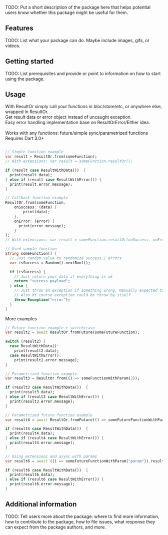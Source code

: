 <!--
This README describes the package. If you publish this package to pub.dev,
this README's contents appear on the landing page for your package.

For information about how to write a good package README, see the guide for
[writing package pages](https://dart.dev/guides/libraries/writing-package-pages).

For general information about developing packages, see the Dart guide for
[creating packages](https://dart.dev/guides/libraries/create-library-packages)
and the Flutter guide for
[developing packages and plugins](https://flutter.dev/developing-packages).
-->

TODO: Put a short description of the package here that helps potential users
know whether this package might be useful for them.

## Features

TODO: List what your package can do. Maybe include images, gifs, or videos.

## Getting started

TODO: List prerequisites and provide or point to information on how to
start using the package.

## Usage

With ResultOr simply call your functions in bloc/store/etc, or anywhere else, wrapped in ResultOr. <br />
Get result data or error object instead of uncaught exception. <br />
Easy error handling implementation base on ResultOrError/Either idea. <br /> <br />
Works with any functions: future/simple sync/parametrized functions <br /> 
Requires Dart 3.0+ <br />

```dart

// Simple function example
var result = ResultOr.from(someFunction);
// With extensions: var result = someFunction.resultOr();

if (result case ResultWithData())  {
  print(result.data);
} else if (result case ResultWithError()) {
  print(result.error.message);
}

// Callback function example
ResultOr.from(someFunction,
    onSuccess: (data) {
        print(data);
    },
    onError: (error) {
      print(error.message);
    }
);
// With extensions: var result = someFunction.resultOr(onSuccess, onError);

// Used sample function
String someFunction() {
  // Just random value to randomize success / errors
  var isSuccess = Random().nextBool();

  if (isSuccess) {
    // Just return your data if everything is ok
    return "success payload";
  } else {
    // Just throw an exception if something wrong. Manually expected to throw NonFatalResultError
    // Also of course exception could be throw by itself
    throw Exception("error");
  }
}
```

More examples

```dart
// Future function example + switch/case
var result2 = await ResultOr.fromFuture(someFutureFunction);

switch (result2) {
  case ResultWithData():
    print(result2.data);
  case ResultWithError():
    print(result2.error.message);
}

// Parametrized function example
var result3 = ResultOr.from(() => someFunctionWithParam(2));

if (result3 case ResultWithData())  {
  print(result3.data);
} else if (result3 case ResultWithError()) {
  print(result3.error.message);
}

// Parametrized future function example
var result4 = await ResultOr.fromFuture(() => someFutureFunctionWithParam("Param"));

if (result4 case ResultWithData())  {
  print(result4.data);
} else if (result4 case ResultWithError()) {
  print(result4.error.message);
}

// Using extensions and async with params
var result6 = await (() => someFutureFunctionWithParam("param")).resultOr();

if (result6 case ResultWithData())  {
  print(result6.data);
} else if (result6 case ResultWithError()) {
  print(result6.error.message);
}

```

## Additional information

TODO: Tell users more about the package: where to find more information, how to
contribute to the package, how to file issues, what response they can expect
from the package authors, and more.
